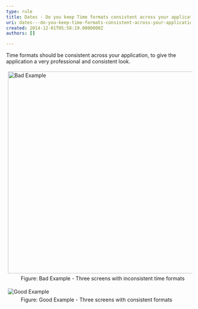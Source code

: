 ```yaml
---
type: rule
title: Dates - Do you keep Time formats consistent across your application?
uri: dates---do-you-keep-time-formats-consistent-across-your-application
created: 2014-12-01T05:58:19.0000000Z
authors: []

---
```




<span class='intro'> <p>Time formats should be consistent across your application, to give the 
                    application a very professional and consistent look.</p> </span>

<dl class="badImage"><dt> 
      <img alt="Bad Example" src="http&#58;//www.ssw.com.au/ssw/Standards/Rules/Images/BadExampleTP.gif" style="margin&#58;5px;width&#58;550px;" />
   </dt><dd> Figure&#58; Bad Example - Three screens with inconsistent time formats</dd></dl><dl class="goodImage"><dt> 
      <img alt="Good Example" src="http&#58;//www.ssw.com.au/ssw/Standards/Rules/Images/GoodExampleTP.gif" style="margin&#58;5px;" />
   </dt><dd> Figure&#58; Good Example - Three screens with consistent formats</dd></dl>


